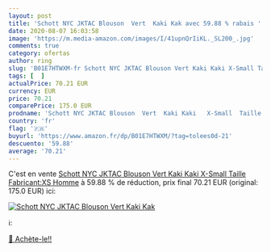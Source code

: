 ```yaml
---
layout: post
title: 'Schott NYC JKTAC Blouson  Vert  Kaki Kak avec 59.88 % rabais '
date: 2020-08-07 16:03:58
image: 'https://m.media-amazon.com/images/I/41upnQrIiKL._SL200_.jpg'
comments: true
category: ofertas
author: ring
slug: 'B01E7HTWXM-fr Schott NYC JKTAC Blouson Vert Kaki Kaki X-Small Taille...'
tags: [  ]
actualPrice: 70.21 EUR
currency: EUR
price: 70.21
comparePrice: 175.0 EUR
prodname: 'Schott NYC JKTAC Blouson  Vert  Kaki Kaki   X-Small  Taille Fabricant:XS  Homme'
country: 'fr'
flag: '🇫🇷'
buyurl: 'https://www.amazon.fr/dp/B01E7HTWXM/?tag=tolees0d-21'
descuento: '59.88'
average: '70.21'
---
```


C'est en vente [Schott NYC JKTAC Blouson  Vert  Kaki Kaki   X-Small  Taille Fabricant:XS  Homme](https://www.amazon.fr/dp/B01E7HTWXM/?tag=tolees0d-21)  à  59.88 % de réduction, prix final  70.21 EUR (original: 175.0 EUR) ici:

[![Schott NYC JKTAC Blouson  Vert  Kaki Kak](https://m.media-amazon.com/images/I/41upnQrIiKL._SL200_.jpg)](https://www.amazon.fr/dp/B01E7HTWXM/?tag=tolees0d-21)

ℹ️:


[🛒 Achète-le!!](https://www.amazon.fr/dp/B01E7HTWXM/?tag=tolees0d-21)

